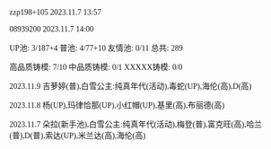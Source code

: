 <font face="Fira Code">

zzp198+105 2023.11.7 13:57

08939200 2023.11.7 14:00

UP池: 3/187+4  普池: 4/77+10  友情池: 0/11  总共: 289

高品质铸模: 7/10  中品质铸模: 0/1  XXXXX铸模: 0/0

2023.11.9 吉萝婷(普),白雪公主:纯真年代(活动),毒蛇(UP),海伦(高),D(高)

2023.11.8 杨(UP),玛律恰那(UP),小红帽(UP),基里(高),布丽德(高)

2023.11.7 朵拉(新手池),白雪公主:纯真年代(活动),梅登(普),富克旺(高),哈兰(普),D(普),索达(UP),米兰达(高),海伦(高)

</font>
